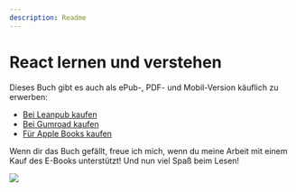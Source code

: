 ```yaml
---
description: Readme
---
```


# React lernen und verstehen

Dieses Buch gibt es auch als ePub-, PDF- und Mobil-Version käuflich zu erwerben:

* [Bei Leanpub kaufen](https://www.leanpub.com/react-lernen)
* [Bei Gumroad kaufen](https://gum.co/react-lernen)
* [Für Apple Books kaufen](https://books.apple.com/de/book/react-lernen-und-verstehen/id1461226151)

Wenn dir das Buch gefällt, freue ich mich, wenn du meine Arbeit mit einem Kauf des E-Books unterstützt! Und nun viel Spaß beim Lesen!

![](.gitbook/assets/books-mockup-lying-on-a-white-surface-a17401.png)

